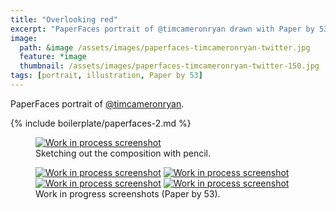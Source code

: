```yaml
---
title: "Overlooking red"
excerpt: "PaperFaces portrait of @timcameronryan drawn with Paper by 53 on an iPad."
image: 
  path: &image /assets/images/paperfaces-timcameronryan-twitter.jpg 
  feature: *image
  thumbnail: /assets/images/paperfaces-timcameronryan-twitter-150.jpg
tags: [portrait, illustration, Paper by 53]
---
```


PaperFaces portrait of <a href="http://twitter.com/timcameronryan">@timcameronryan</a>.

{% include boilerplate/paperfaces-2.md %}

<figure>
	<a href="{{ site.url }}/assets/images/paperfaces-timcameronryan-process-1-lg.jpg"><img src="{{ site.url }}/assets/images/paperfaces-timcameronryan-process-1-750.jpg" alt="Work in process screenshot"></a>
	<figcaption>Sketching out the composition with pencil.</figcaption>
</figure>

<figure class="half">
	<a href="{{ site.url }}/assets/images/paperfaces-timcameronryan-process-2-lg.jpg"><img src="{{ site.url }}/assets/images/paperfaces-timcameronryan-process-2-600.jpg" alt="Work in process screenshot"></a>
	<a href="{{ site.url }}/assets/images/paperfaces-timcameronryan-process-3-lg.jpg"><img src="{{ site.url }}/assets/images/paperfaces-timcameronryan-process-3-600.jpg" alt="Work in process screenshot"></a>
	<a href="{{ site.url }}/assets/images/paperfaces-timcameronryan-process-4-lg.jpg"><img src="{{ site.url }}/assets/images/paperfaces-timcameronryan-process-4-600.jpg" alt="Work in process screenshot"></a>
	<a href="{{ site.url }}/assets/images/paperfaces-timcameronryan-process-5-lg.jpg"><img src="{{ site.url }}/assets/images/paperfaces-timcameronryan-process-5-600.jpg" alt="Work in process screenshot"></a>
	<figcaption>Work in progress screenshots (Paper by 53).</figcaption>
</figure>

